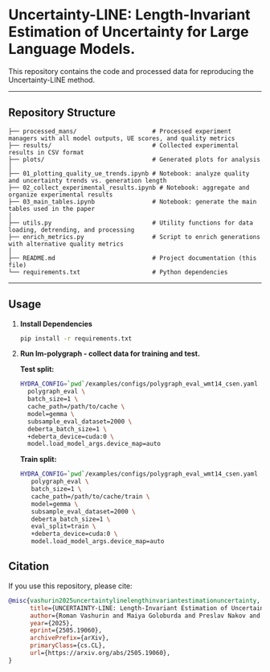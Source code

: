 # **Uncertainty-LINE**: Length-Invariant Estimation of Uncertainty for Large Language Models.

This repository contains the code and processed data for reproducing the Uncertainty-LINE method.

---

## Repository Structure

```
├── processed_mans/                     # Processed experiment managers with all model outputs, UE scores, and quality metrics
├── results/                            # Collected experimental results in CSV format
├── plots/                              # Generated plots for analysis
│
├── 01_plotting_quality_ue_trends.ipynb # Notebook: analyze quality and uncertainty trends vs. generation length
├── 02_collect_experimental_results.ipynb # Notebook: aggregate and organize experimental results
├── 03_main_tables.ipynb                # Notebook: generate the main tables used in the paper
│
├── utils.py                            # Utility functions for data loading, detrending, and processing
├── enrich_metrics.py                   # Script to enrich generations with alternative quality metrics
│
├── README.md                           # Project documentation (this file)
└── requirements.txt                    # Python dependencies
```

---

## Usage

1. **Install Dependencies**

   ```bash
   pip install -r requirements.txt  
   ```

2. **Run lm-polygraph - collect data for training and test.**

   **Test split:**
   
   ```bash
   HYDRA_CONFIG=`pwd`/examples/configs/polygraph_eval_wmt14_csen.yaml \
     polygraph_eval \
     batch_size=1 \
     cache_path=/path/to/cache \
     model=gemma \
     subsample_eval_dataset=2000 \
     deberta_batch_size=1 \
     +deberta_device=cuda:0 \
     model.load_model_args.device_map=auto
   ```

   **Train split:**
   
   ```bash
   HYDRA_CONFIG=`pwd`/examples/configs/polygraph_eval_wmt14_csen.yaml \
      polygraph_eval \
      batch_size=1 \
      cache_path=/path/to/cache/train \
      model=gemma \
      subsample_eval_dataset=2000 \
      deberta_batch_size=1 \
      eval_split=train \
      +deberta_device=cuda:0 \
      model.load_model_args.device_map=auto
   ```




## Citation

If you use this repository, please cite:

```bibtex
@misc{vashurin2025uncertaintylinelengthinvariantestimationuncertainty,
      title={UNCERTAINTY-LINE: Length-Invariant Estimation of Uncertainty for Large Language Models}, 
      author={Roman Vashurin and Maiya Goloburda and Preslav Nakov and Maxim Panov},
      year={2025},
      eprint={2505.19060},
      archivePrefix={arXiv},
      primaryClass={cs.CL},
      url={https://arxiv.org/abs/2505.19060}, 
}
```